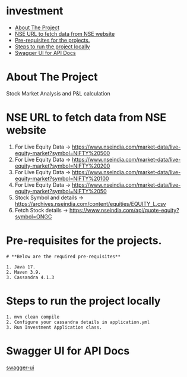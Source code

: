 # investment

<!-- TOC -->
* [About The Project](#about-the-project)
* [NSE URL to fetch data from NSE website](#nse-url-to-fetch-data-from-nse-website)
* [Pre-requisites for the projects.](#pre-requisites-for-the-projects)
* [Steps to run the project locally](#steps-to-run-the-project-locally)
* [Swagger UI for API Docs](#swagger-ui-for-api-docs-)
<!-- TOC -->

# About The Project

Stock Market Analysis and P&L calculation

# NSE URL to fetch data from NSE website

1. For Live Equity Data -> https://www.nseindia.com/market-data/live-equity-market?symbol=NIFTY%20500
2. For Live Equity Data -> https://www.nseindia.com/market-data/live-equity-market?symbol=NIFTY%20200
3. For Live Equity Data -> https://www.nseindia.com/market-data/live-equity-market?symbol=NIFTY%20100
4. For Live Equity Data -> https://www.nseindia.com/market-data/live-equity-market?symbol=NIFTY%2050
5. Stock Symbol and details -> https://archives.nseindia.com/content/equities/EQUITY_L.csv
6. Fetch Stock details -> https://www.nseindia.com/api/quote-equity?symbol=ONGC


# Pre-requisites for the projects.
    # **Below are the required pre-requisites**

    1. Java 17.
    2. Maven 3.9.
    3. Cassandra 4.1.3


# Steps to run the project locally

    1. mvn clean compile
    2. Configure your cassandra details in application.yml
    3. Run Investment Application class.

# Swagger UI for API Docs 
   
 [swagger-ui](http://localhost:8080/swagger-ui.html)
